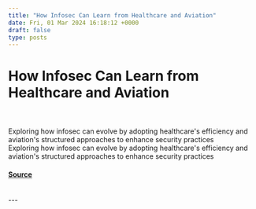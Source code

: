 ```yaml
---
title: "How Infosec Can Learn from Healthcare and Aviation"
date: Fri, 01 Mar 2024 16:18:12 +0000
draft: false
type: posts
---
```

# How Infosec Can Learn from Healthcare and Aviation

<br/>

<br/>
Exploring how infosec can evolve by adopting healthcare's efficiency and aviation's structured approaches to enhance security practices
<br/>
Exploring how infosec can evolve by adopting healthcare's efficiency and aviation's structured approaches to enhance security practices

#### [Source](https://blog.anantshri.info/how-infosec-can-learn-from-healthcare-and-aviation/)

<br/>
---
